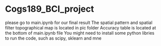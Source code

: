 # Cogs189_BCI_project

please go to main.ipynb for our final result 
The spatial pattern and spatial filter topographical map is located in pic folder
Accuracy table is located at the bottom of main.ipynb file 
You might need to install some python libries to run the code, such as scipy, sklearn and mne 
